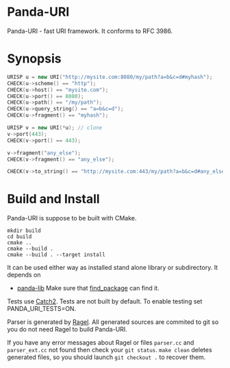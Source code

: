# Panda-URI

Panda-URI - fast URI framework. It conforms to RFC 3986.

# Synopsis

```cpp
URISP u = new URI("http://mysite.com:8080/my/path?a=b&c=d#myhash");
CHECK(u->scheme() == "http");
CHECK(u->host() == "mysite.com");
CHECK(u->port() == 8080);
CHECK(u->path() == "/my/path");
CHECK(u->query_string() == "a=b&c=d");
CHECK(u->fragment() == "myhash");

URISP v = new URI(*u); // clone
v->port(443);
CHECK(v->port() == 443);

v->fragment("any_else");
CHECK(v->fragment() == "any_else");

CHECK(v->to_string() == "http://mysite.com:443/my/path?a=b&c=d#any_else");
```

# Build and Install

Panda-URI is suppose to be built with CMake.
```
mkdir build
cd build
cmake ..
cmake --build .
cmake --build . --target install
```

It can be used either way as installed stand alone library or subdirectory. It depends on
* [panda-lib](https://github.com/CrazyPandaLimited/panda-lib)
Make sure that [find_package](https://cmake.org/cmake/help/latest/command/find_package.html) can find it.

Tests use [Catch2](https://github.com/catchorg/Catch2). Tests are not built by default. To enable testing set PANDA_URI_TESTS=ON.

Parser is generated by [Ragel](http://www.colm.net/open-source/ragel/). All generated sources are commited to git so you do not need Ragel to build Panda-URI.

If you have any error messages about Ragel or files `parser.cc` and `parser_ext.cc` not found then check your `git status`. `make clean` deletes generated files, so you should launch `git checkout .` to recover them.
